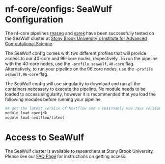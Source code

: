 # nf-core/configs: SeaWulf Configuration

The nf-core pipelines [rnaseq](https://nf-co.re/rnaseq) and 
[sarek](https://nf-co.re/sarek) have been successfully tested on the SeaWulf 
cluster at [Stony Brook University's Institute for Advanced Computational Science](https://www.stonybrook.edu/commcms/iacs/index.php). 



The SeaWulf config comes with two different profiles that will provide access to our 40-core and 96-core nodes, respectively. 
To run the pipeline with the 40-core nodes, use the `-profile seawulf,40-core` flag. Alternatively, to run your pipeline on the 96 core nodes, 
use the `-profile seawulf,96-core` flag.


The SeaWulf config  will use singularity to download and run all the containers necessary to execute the pipeline.  No module needs to be loaded to access singularity, however it is recommended that you load the following modules before running your pipeline

```bash
## get the latest version of Nextflow and a reasonably new Java version 
module load openjdk
module load nextflow/latest
```
# Access to SeaWulf
The SeaWulf cluster is available to researchers at Stony Brook University.
Please see our [FAQ Page](https://it.stonybrook.edu/services/high-performance-computing) 
for instructions on getting access.
